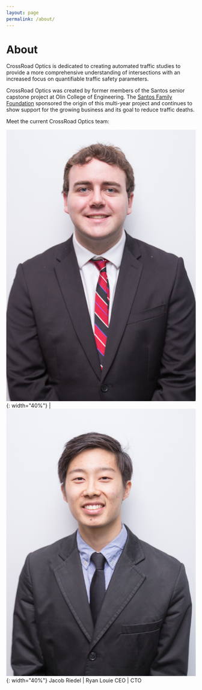 ```yaml
---
layout: page
permalink: /about/
---
```


# About

CrossRoad Optics is dedicated to creating automated traffic studies to provide a more comprehensive understanding of intersections with an increased focus on quantifiable traffic safety parameters.

CrossRoad Optics was created by former members of the Santos senior capstone project at Olin College of Engineering. The [Santos Family Foundation](http://fdnweb.org/santos/) sponsored the origin of this multi-year project and continues to show support for the growing business and its goal to reduce traffic deaths.

Meet the current CrossRoad Optics team:

![Loading...](/img/Scope_Expo-Jacob.jpg){: width="40%"} | ![Loading...](/img/Scope_Expo-Ryan.jpg){: width="40%"}
Jacob Riedel | Ryan Louie
CEO  | CTO 
